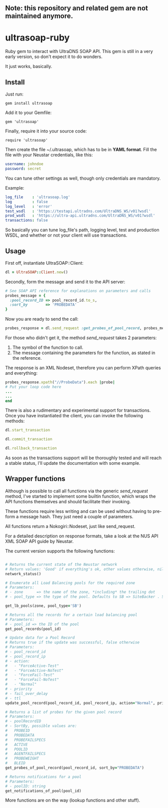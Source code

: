## Note: this repository and related gem are not maintained anymore.

ultrasoap-ruby
==============

Ruby gem to interact with UltraDNS SOAP API.
This gem is still in a very early version, so don't expect it to do wonders.

It just works, basically.

Install
-------

Just run:

```
gem install ultrasoap
```

Add it to your Gemfile:

```
gem 'ultrasoap'
```

Finally, require it into your source code:

```
require 'ultrasoap'
```

Then create the file ~/.ultrasoap, which has to be in **YAML format**.
Fill the file with your Neustar credentials, like this:

```yaml
username: johndoe
password: secret
```

You can tune other settings as well, though only credentials are mandatory.

Example:

```yaml
log_file    : 'ultrasoap.log'
log         : false
log_level   : 'error'
test_wsdl   : 'https://testapi.ultradns.com/UltraDNS_WS/v01?wsdl'
prod_wsdl   : 'https://ultra-api.ultradns.com/UltraDNS_WS/v01?wsdl'
transactions: false
```

So basically you can tune log_file's path, logging level, test and production WSDL, and whether or not your client will use transactions.

Usage
-----

First off, instantiate UltraSOAP::Client:

```ruby
dl = UltraSOAP::Client.new()
```

Secondly, form the message and send it to the API server:

```ruby
# See SOAP API reference for explanations on parameters and calls
probes_message = {
  :pool_record_ID => pool_record_id.to_s,
  :sort_by        => 'PROBEDATA'
}
```

Now you are ready to send the call:

```ruby
probes_response = dl.send_request :get_probes_of_pool_record, probes_message
```

For those who didn't get it, the method *send_request* takes 2 parameters:
1) The symbol of the function to call.
2) The message containing the parameters for the function, as stated in the reference.

The response is an XML Nodeset, therefore you can perform XPath queries and everything:

```ruby
probes_response.xpath("//ProbeData").each |probe|
# Put your loop code here
...
...
end
```

There is also a rudimentary and experimental support for transactions.
Once you have instantiated the client, you can invoke the following methods:

```ruby
dl.start_transaction

dl.commit_transaction

dl.rollback_transaction
```

As soon as the transactions support will be thoroughly tested and will reach a stable status, I'll update the documentation with some example.

Wrapper functions
-----------------

Although is possible to call all functions via the generic *send_request* method, I've started to implement some builtin function, which wraps the API functions themselves and should facilitate their invoking.

These functions require less writing and can be used without having to pre-form a message hash. They just need a couple of parameters.

All functions return a Nokogiri::Nodeset, just like send_request.

For a detailed description on response formats, take a look at the NUS API XML SOAP API guide by Neustar.

The current version supports the following functions:

```ruby

# Returns the current state of the Neustar network
# Return values: 'Good' if everything's ok, other values otherwise, nil in case of exceptions
network_status()

# Enumerate all Load Balancing pools for the required zone
# Parameters:
# - zone      => the name of the zone, *including* the trailing dot
# - pool_type => the type of the pool. Defaults to SB => SiteBacker . See the reference manual to learn more.

get_lb_pools(zone, pool_type='SB')

# Returns all the records for a certain load balancing pool
# Parameters:
# - pool_id => the ID of the pool
get_pool_records(pool_id)

# Update data for a Pool Record
# Returns true if the update was successful, false otherwise
# Parameters:
# - pool_record_id
# - pool_record_ip
# - action:
#   - "ForceActive-Test"
#   - "ForceActive-NoTest"
#   - "ForceFail-Test"
#   - "ForceFail-NoTest"
#   - "Normal"
# - priority
# - fail_over_delay
# - ttl
update_pool_record(pool_record_id, pool_record_ip, action="Normal", priority="1", fail_over_delay="0", ttl="60")

# Returns a list of probes for the given pool record
# Parameters:
# - poolRecordID
# - SortBy, possible values are: 
#   PROBEID
#   PROBEDATA
#   PROBEFAILSPECS
#   ACTIVE
#   POOLID
#   AGENTFAILSPECS
#   PROBEWEIGHT
#   BLEID
get_probes_of_pool_record(pool_record_id, sort_by="PROBEDATA")

# Returns notifications for a pool
# Parameters:
# - poolID: string
get_notifications_of_pool(pool_id)

```

More functions are on the way (lookup functions and other stuff).
